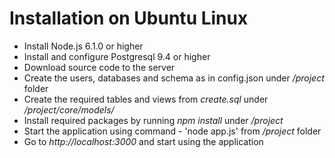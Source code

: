 # Installation on Ubuntu Linux

* Install Node.js 6.1.0 or higher
* Install and configure Postgresql 9.4 or higher
* Download source code to the server
* Create the users, databases and schema as in config.json under */project* folder
* Create the required tables and views from *create.sql* under */project/core/models/*
* Install required packages by running *npm install* under */project*
* Start the application using command - 'node app.js' from */project* folder
* Go to *http://localhost:3000* and start using the application
